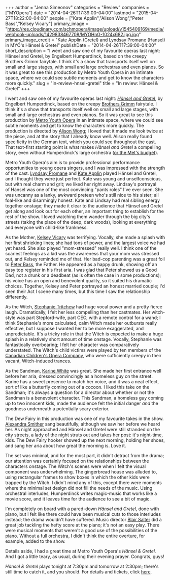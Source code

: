 +++
author = "Jenna Simeonov"
categories = "Review"
companies = ["MYOpera"]
date = "2014-04-26T17:39:00-04:00"
lastmod = "2015-04-27T18:22:00-04:00"
people = ["Kate Applin","Alison Wong","Peter Bass","Kelsey Vicary"]
primary_image = "https://res.cloudinary.com/schmopera/image/upload/v1545409169/media/webhook-uploads/1429838467708/MYOHnG-1024x682.jpg.jpg"
primary_image_credit = "Kate Applin (Gretel) and Lyndsay Promane (Hansel) in MYO's Hänsel & Gretel"
publishDate = "2014-04-26T17:39:00-04:00"
short_description = "I went and saw one of my favourite operas last night: Hänsel and Gretel, by Engelbert Humperdinck, based on the creepy Brothers Grimm fairytale. I think it&#039;s a show that transports itself well on small and large stages, with small and large orchestras and even pianos. So it was great to see this production by Metro Youth Opera in an intimate space, where we could see subtle moments and get to know the characters more quickly."
slug = "in-review-hnsel-gretel"
title = "In review: Hänsel &amp; Gretel"
+++

I went and saw one of my favourite operas last night: [_Hänsel and Gretel_](http://www.metroyouthopera.ca/2014-season/), by Engelbert Humperdinck, based on the creepy [Brothers Grimm](http://en.wikipedia.org/wiki/Brothers_Grimm) fairytale. I think it's a show that transports itself well on small and large stages, with small and large orchestras and even pianos. So it was great to see this production by [Metro Youth Opera](http://www.metroyouthopera.ca/) in an intimate space, where we could see subtle moments and get to know the characters more quickly. The production is directed by [Alison Wong](https://twitter.com/alleywo); I loved that it made me look twice at the piece, and at the story that I already know well. Alison really found specificity in the German text, which you could see throughout the cast. That text-first starting point is what makes _Hänsel and Gretel_ a compelling story, even without Humperdinck's large orchestra ([or the Met's budget](https://www.youtube.com/watch?v=wMuEwhw97RI)).

Metro Youth Opera's aim is to provide professional performance opportunities to young opera singers, and I was impressed with the strength of the cast. [Lyndsay Promane](https://twitter.com/lyndsaypromane) and [Kate Applin](http://www.metroyouthopera.ca/artistic-director/) played Hänsel and Gretel, and I thought they were just perfect. Kate was young and unselfconscious, but with real charm and grit; we liked her right away. Lindsay's portrayal of Hänsel was one of the most convincing "pants roles" I've ever seen. She was uncanny as a lanky, awkward preteen who's still nice to his sister; all foal-like and disarmingly honest. Kate and Lindsay had real sibling energy together onstage; they made it clear to the audience that Hänsel and Gretel get along and look out for each other, an important thing to establish for the rest of the show. I loved watching them wander through the big city's streets (taking the place of the deep, dark woods), looking at everything and everyone with child-like frankness.

As the Mother, [Kelsey Vicary](https://twitter.com/kelseyvicary) was terrifying. Vocally, she made a splash with her first shrieking lines; she had tons of power, and the largest voice we had yet heard. She also played "mom-stressed" really well. I think one of the scariest feelings as a kid was the awareness that your mom was stressed out, and Kelsey reminded me of that. Her bad-cop parenting was a great foil to [Peter Bass](http://www.metroyouthopera.ca/2014-season/), the Father. He appeared as a happy drunk, showing off an easy top register in his first aria. I was glad that Peter showed us a Good Dad, not a drunk or a deadbeat (as is often the case in some productions); his voice has an open and benevolent quality, so it suited his dramatic choices. Together, Kelsey and Peter portrayed an honest married couple; I'd seen their Act I scene many times, but this time I saw the relationship differently.

As the Witch, [Stephanie Tritchew](https://twitter.com/StephT_mezzo) had huge vocal power and a pretty fierce laugh. Dramatically, I felt her less compelling than her castmates. Her witch-style was part Stepford-wife, part CEO, with a remote control for a wand; I think Stephanie's more calculated, calm Witch made her outbursts really effective, but I suppose I wanted her to be more exaggerated, and unpredictable. It's a tricky role in that the Witch is expected to make a huge splash in a relatively short amount of time onstage. Vocally, Stephanie was fantastically overbearing; I felt her character was comparatively understated. The Witch's child victims were played by ten members of the [Canadian Children's Opera Company](http://www.canadianchildrensopera.com/), who were sufficiently creepy in their vacant, Witch-induced trances.

As the Sandman, [Karine White](http://www.lfpress.com/2014/01/17/soprano-karine-whites-rapid-rise-includes-dream-role-in-italy) was great. She made her first entrance well before her aria, dressed convincingly as a homeless guy on the street. Karine has a sweet presence to match her voice, and it was a neat effect, sort of like a butterfly coming out of a cocoon. I liked this take on the Sandman; it's always a question for a director about whether or not the Sandman is a benevolent character. This Sandman, a homeless guy coming up to two innocent kids, made the audience felt the initial danger _and_ the goodness underneath a potentially scary exterior.

The Dew Fairy in this production was one of my favourite takes in the show. [Alexandra Smither](https://twitter.com/smitherisms/lists) sang beautifully, although we saw her before we heard her. As night approached and Hänsel and Gretel were still stranded on the city streets, a lady of the night struts out and takes her post: it's night-time, kids. The Dew Fairy hooker showed up the next morning, holding her shoes, and sang her aria about how great the morning is. Love it.

The set was minimal, and for the most part, it didn't detract from the drama; our attention was certainly focused on the relationships between the characters onstage. The Witch's scenes were when I felt the visual component was underwhelming. The gingerbread house was alluded to, using rectangular frames to show boxes in which the other kids were trapped by the Witch. I didn't mind any of this, except there were moments where the minimal set design did not fill the needs of the music. Using orchestral interludes, Humperdinck writes magic-music that works like a movie score, and it leaves time for the audience to see a bit of magic.

I'm completely on board with a pared-down _Hänsel and Gretel_, done with piano, but I felt like there could have been musical cuts to those interludes instead; the drama wouldn't have suffered. Music director [Blair Salter](http://blairsalter.com/) did a great job tackling the hefty score at the piano; it's not an easy play. There were musical moments that weren't a good use of the possibilities of the piano. Without a full orchestra, I didn't think the entire overture, for example, added to the show.

Details aside, I had a great time at Metro Youth Opera's _Hänsel & Gretel._ And I got a little teary, as usual, during their evening prayer. Congrats, guys!

_Hänsel & Gretel_ plays tonight at 7:30pm and tomorrow at 2:30pm; there's still time to catch it, and you should. For details and tickets, click [here](http://www.metroyouthopera.ca/2014-season/).

